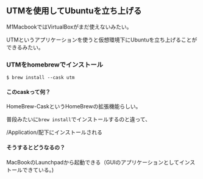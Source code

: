 ## UTMを使用してUbuntuを立ち上げる

M1MacbookではVirtualBoxがまだ使えないみたい。

UTMというアプリケーションを使うと仮想環境下にUbuntuを立ち上げることができるみたい。

### UTMをhomebrewでインストール

` $ brew install --cask utm `

#### このcaskって何？

HomeBrew-CaskというHomeBrewの拡張機能らしい。

普段みたいに` brew install `でインストールするのと違って、

/Application/配下にインストールされる

#### そうするとどうなるの？

MacBookのLaunchpadから起動できる（GUIのアプリケーションとしてインストールできている。)
